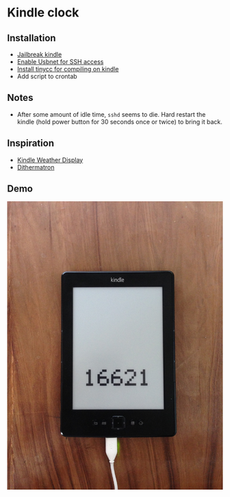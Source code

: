 # Kindle clock

## Installation
- [Jailbreak kindle](http://www.mobileread.com/forums/forumdisplay.php?f=150)
- [Enable Usbnet for SSH access](http://www.mobileread.com/forums/showthread.php?t=88004)
- [Install tinycc for compiling on kindle](http://www.mobileread.com/forums/showthread.php?t=175834)
- Add script to crontab


## Notes
- After some amount of idle time, `sshd` seems to die. Hard restart the kindle (hold power button for 30 seconds once or twice) to bring it back.


## Inspiration
- [Kindle Weather Display](http://www.mpetroff.net/archives/2012/09/14/kindle-weather-display/)
- [Dithermatron](http://www.mobileread.com/forums/showthread.php?t=175632)

## Demo
![Demo](https://raw.githubusercontent.com/sweenzor/kindle-clock/master/demo.jpg)
